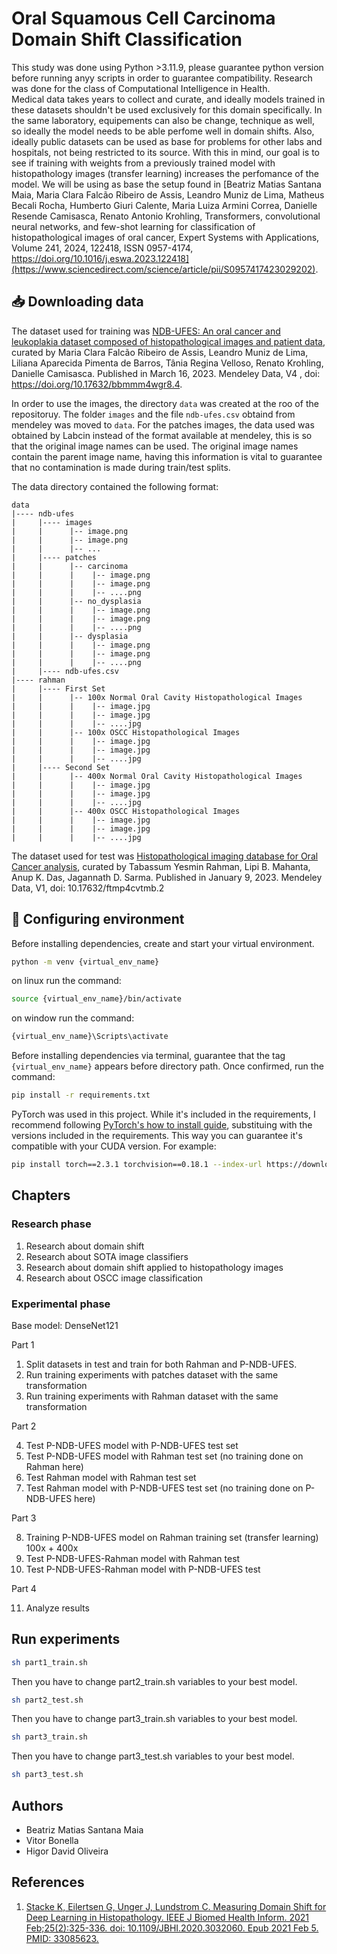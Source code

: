 # Oral Squamous Cell Carcinoma Domain Shift Classification

This study was done using Python >3.11.9, please guarantee python version before running anyy scripts in order to guarantee compatibility. Research was done for the class of Computational Intelligence in Health.  
Medical data takes years to collect and curate, and ideally models trained in these datasets shouldn't be used exclusively for this domain specifically. In the same laboratory, equipements can also be change, technique as well, so ideally the model needs to be able perfome well in domain shifts. Also, ideally public datasets can be used as base for problems for other labs and hospitals, not being restricted to its source. With this in mind, our goal is to see if training with weights from a previously trained model with histopathology images (transfer learning) increases the perfomance of the model. We will be using as base the setup found in [Beatriz Matias Santana Maia, Maria Clara Falcão Ribeiro de Assis, Leandro Muniz de Lima, Matheus Becali Rocha, Humberto Giuri Calente, Maria Luiza Armini Correa, Danielle Resende Camisasca, Renato Antonio Krohling, Transformers, convolutional neural networks, and few-shot learning for classification of histopathological images of oral cancer, Expert Systems with Applications, Volume 241, 2024, 122418, ISSN 0957-4174, https://doi.org/10.1016/j.eswa.2023.122418](https://www.sciencedirect.com/science/article/pii/S0957417423029202).

## 📥 Downloading data

The dataset used for training was [NDB-UFES: An oral cancer and leukoplakia dataset composed of histopathological images and patient data](https://data.mendeley.com/datasets/bbmmm4wgr8/4), curated by Maria Clara Falcão Ribeiro de Assis, Leandro Muniz de Lima, Liliana Aparecida Pimenta de Barros, Tânia Regina Velloso, Renato Krohling, Danielle Camisasca. Published in March 16, 2023. Mendeley Data, V4 , doi: https://doi.org/10.17632/bbmmm4wgr8.4. 

In order to use the images, the directory `data` was created at the roo of the repositoruy. The folder `images` and the file `ndb-ufes.csv` obtaind from mendeley was moved to `data`. For the patches images, the data used was obtained by Labcin instead of the format available at mendeley, this is so that the original image names can be used. The original image names contain the parent image name, having this information is vital to guarantee that no contamination is made during train/test splits. 

The data directory contained the following format:
```
data
|---- ndb-ufes
|     |---- images
|     |      |-- image.png
|     |      |-- image.png
|     |      |-- ...
|     |---- patches
|     |      |-- carcinoma
|     |      |    |-- image.png
|     |      |    |-- image.png
|     |      |    |-- ....png
|     |      |-- no_dysplasia
|     |      |    |-- image.png
|     |      |    |-- image.png
|     |      |    |-- ....png
|     |      |-- dysplasia
|     |      |    |-- image.png
|     |      |    |-- image.png
|     |      |    |-- ....png
|     |---- ndb-ufes.csv
|---- rahman
|     |---- First Set
|     |      |-- 100x Normal Oral Cavity Histopathological Images
|     |      |    |-- image.jpg
|     |      |    |-- image.jpg
|     |      |    |-- ....jpg
|     |      |-- 100x OSCC Histopathological Images
|     |      |    |-- image.jpg
|     |      |    |-- image.jpg
|     |      |    |-- ....jpg
|     |---- Second Set
|     |      |-- 400x Normal Oral Cavity Histopathological Images
|     |      |    |-- image.jpg
|     |      |    |-- image.jpg
|     |      |    |-- ....jpg
|     |      |-- 400x OSCC Histopathological Images
|     |      |    |-- image.jpg
|     |      |    |-- image.jpg
|     |      |    |-- ....jpg
```

The dataset used for test was [Histopathological imaging database for Oral Cancer analysis](https://data.mendeley.com/datasets/ftmp4cvtmb/2), curated by Tabassum Yesmin Rahman, Lipi B. Mahanta, Anup K. Das, Jagannath D. Sarma. Published in January 9, 2023. Mendeley Data, V1, doi: 10.17632/ftmp4cvtmb.2

## 🔨 Configuring environment

Before installing dependencies, create and start your virtual environment. 
```sh
python -m venv {virtual_env_name}
```

on linux run the command:
```sh
source {virtual_env_name}/bin/activate
```

on window run the command:
```sh
{virtual_env_name}\Scripts\activate
```

Before installing dependencies via terminal, guarantee that the tag `{virtual_env_name}` appears before directory path. Once confirmed, run the command:

```sh
pip install -r requirements.txt
```

PyTorch was used in this project. While it's included in the requirements, I recommend following [PyTorch's how to install guide](https://pytorch.org/), substituing with the versions included in the requirements. This way you can guarantee it's compatible with your CUDA version. For example:

```sh
pip install torch==2.3.1 torchvision==0.18.1 --index-url https://download.pytorch.org/whl/cu118
```

## Chapters

### Research phase

1. Research about domain shift
2. Research about SOTA image classifiers
3. Research about domain shift applied to histopathology images
4. Research about OSCC image classification

### Experimental phase

Base model: DenseNet121

Part 1 <br>

1. Split datasets in test and train for both Rahman and P-NDB-UFES.
2. Run training experiments with patches dataset with the same transformation
3. Run training experiments with Rahman dataset with the same transformation

Part 2 <br>

4. Test P-NDB-UFES model with P-NDB-UFES test set
5. Test P-NDB-UFES model with Rahman test set (no training done on Rahman here)
6. Test Rahman model with Rahman test set
7. Test Rahman model with P-NDB-UFES test set (no training done on P-NDB-UFES here)

Part 3 <br>

8. Training P-NDB-UFES model on Rahman training set (transfer learning) 100x + 400x
9. Test P-NDB-UFES-Rahman model with Rahman test
10. Test P-NDB-UFES-Rahman model with P-NDB-UFES test

Part 4 <br>

11. Analyze results

## Run experiments

```sh
sh part1_train.sh
```

Then you have to change part2_train.sh variables to your best model.

```sh
sh part2_test.sh
```

Then you have to change part3_train.sh variables to your best model.

```sh
sh part3_train.sh
```

Then you have to change part3_test.sh variables to your best model.

```sh
sh part3_test.sh
```

## Authors

<ul>
 <li>Beatriz Matias Santana Maia</li>
 <li>Vitor Bonella</li>
 <li>Higor David Oliveira</li>
</ul>

## References

1. [Stacke K, Eilertsen G, Unger J, Lundstrom C. Measuring Domain Shift for Deep Learning in Histopathology. IEEE J Biomed Health Inform. 2021 Feb;25(2):325-336. doi: 10.1109/JBHI.2020.3032060. Epub 2021 Feb 5. PMID: 33085623.](https://pubmed.ncbi.nlm.nih.gov/33085623/)
